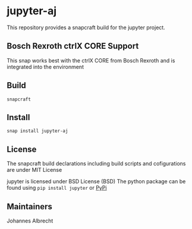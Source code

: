 # jupyter-aj
This repository provides a snapcraft build for the jupyter project.

## Bosch Rexroth ctrlX CORE Support
This snap works best with the ctrlX CORE from Bosch Rexroth and is integrated into the environment

## Build
```snapcraft```

## Install
```snap install jupyter-aj```

## License
The snapcraft build declarations including build scripts and cofigurations are under MIT License

jupyter is licensed under BSD License (BSD)
The python package can be found using ```pip install jupyter``` or
[PyPi](https://pypi.org/project/jupyter/)

## Maintainers

Johannes Albrecht
